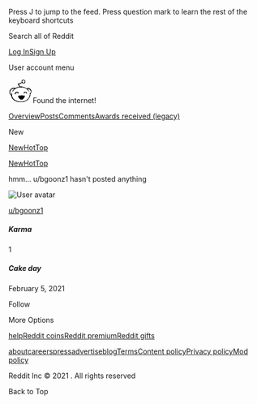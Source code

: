 <span class="_1RIl585IYPW6cmNXwgRz0J">Press J to jump to the feed. Press question mark to learn the rest of the keyboard shortcuts</span>

<span class="_1RIl585IYPW6cmNXwgRz0J" aria-live="assertive"></span>

Search all of Reddit

<a href="https://www.reddit.com/login/?dest=https%3A%2F%2Fwww.reddit.com%2Fuser%2Fbgoonz1" class="_3Wg53T10KuuPmyWOMWsY2F _2iuoyPiKHN3kfOoeIQalDT _2tU8R9NTqhvBrhoNAXWWcP HNozj_dKjQZ59ZsfEegz8 _2nelDm85zKKmuD94NequP0">Log In</a><a href="https://www.reddit.com/register/?dest=https%3A%2F%2Fwww.reddit.com%2Fuser%2Fbgoonz1" class="Z_HUY3BUsGOBOtdmH94ZS _3Wg53T10KuuPmyWOMWsY2F _2iuoyPiKHN3kfOoeIQalDT _10BQ7pjWbeYP63SAPNS8Ts HNozj_dKjQZ59ZsfEegz8 _2nelDm85zKKmuD94NequP0">Sign Up</a>

<span class="DFKWwVItcycZV1bKUOyay"><span class="_3KfbpxpA8Esu_3UHTmIvfw _22SL37yETIW414yUiZj27w"></span></span><span class="_1RIl585IYPW6cmNXwgRz0J">User account menu</span>

<img src="data:image/png;base64,iVBORw0KGgoAAAANSUhEUgAAADAAAAAwCAYAAABXAvmHAAAE9%200lEQVRoQ9WYW0hlZRTHf94TIXXAYRQzQwmFQQSVYSZ6UlESH+whRxMDX6IHJ1AQCXFQkSFUCIUeCkETUx/CF1FB8ClNpFFEX8T%20UKWkyxgFngjRvJ9Z278Pe57Yv51Kul33O3mut7/9fa32X9UVxwyXqhuMn0gR+BbJ0QfsU+CaYIEaSgEuAulzKQ3lGR0fLzzngA%206ckIkpAA68HGxWlQHCMw7Ghg4i5AhBIBE4d+HTO3OZgscB5bW0tk5OTbtPV1VXu3bv3v8/AZ8DXwAmQODw8TFNTE0dHR6SlpWl%20kHFeCY0MLGSgE1lW9D4Fp4AdAfmvyO5BpwZdflVATuF5ijJIAnAUDMpBtuAhIYa+GC7RhFQvxIFoGQh2YiJXQR8AU8C6wE+Lg+%20HQXjkhFNAvhICCREhLh8m3IRLgGEQIXgGxgmqwA3wHfqt9CUmGhIvAe8KMDRPGyQzuwc5sES+AXIEe8tbS0MDAwYAnL2dkZt2/%20f5tWrV5p+nNOsmBH4EmjzgeoKiE5ISOD01NEZzO3y6uqKmJgY7X8S8DdwB/hDffkx8L2/yPgj0AwMipGAfPjwIS9fvmRmZsbtx%209fJ0lL4/Sitra1RVFQUyMUn6hwyncTPgLcrKyuZm5Ne41ok3SkpKVRVVRmIBAPal63aH7gbH9GJj4/n/FyZKk+AL/R2nhmQqDf%20v7++TnZ3t1uvu7ubx48dsbGxQUFAQasxe/pKSkpQ5Ijg0SUxM1MrVgFn/R35fNTQ0MDY25jZ8/fo1ycnJHB8fK89Iya1bt9ja2%20iIjI8M9pJYd/R6jJ2DoWTUrMRocHKS5WaZFZEWifnIibcS1TE1NKfPRLwH5ODEx4TY4PDwkKysLWfb+K6mpqWF6WlqJa/HsoQ0%20ZCPXKEg7SISOQk5PD3t6eAePFxYV+TTfFr6tpRXd0dJTGxsaAdgEJLC0t8eDBA8WBbDDqvY2Xw9jYWC4vL5X3vb29jIyMsLNzf%20Xq2mkUNfGdnJ11dXVppBLRva2ujr6+vF+hwl5QOnUsAa8BkAF9gdnd3yc3N5e7du2xubhrIic3CwgJlZWWm0ZcgSMb0Ivb3799%20neXnZy97XCmSYzerMvtJA+yPga6MxRWtDQUgJOU9Rx5U7mToDaQ9FWbPekPLRbRwGlbq6OsNKZQNbUKr+bvB8nYX+kd1bDlieK%20Q4KQZDGdggoc9HOhAyETXZTqWk5tebn51NeXu6Iil0CcpS9Y3VF0SNKTU1Vjh1WRGpdPaQFVC8uLubp06ey7HlNDn/HaeV2wS4%20Bz3XdCgkrY6h+ZX3/yWtyBxjEVVJSglzAWpUwE/AZ7EAdme15sL29TV5enlW+dHR00NPTE1C/tLSUxcVF2fKV1tVOBt4B9trb2%203nyRPoIa2InCzbKx2+gzXpi21kQmlZIyF5jpqd+l/74T3/hMyPgaEl98eKF0lH5k/X1dQoL5fbdv1RXV0vr+jNQEkjPCgFHJMR%20IQEobqklmZiYHBwemtSh99+zsrJJMM2VTBZ0DpZwqKiqYn5838+v4e1xcnHYCsITNkpIOzbZ688zz589JT093DNTTcGVlRTmJq%20jd871t1bJeA5lfOwcptVH9/P62trVbH89IbHx9HLhJUsY3HtoEHgt+At7R39fX1CCAzGRoa4tGjR3q1N4G/zOx8fQ+WgN7n58B%20XNkAIgyEb+j5VQ0kgWCyO7G88gX8BA0iEQE02M2MAAAAASUVORK5CYII=" class="_3BcAFuYpz37S0WFvgyWCUN" /><span class="_2hQKVL2Pm4yfkiqifapnBp">Found the internet!</span>

<a href="https://www.reddit.com/user/bgoonz1/" class="_1JNzvBgvzSnX27gUBKqqmJ Zvl1svdkcyUlRhf5RHGKc">Overview</a><a href="https://www.reddit.com/user/bgoonz1/posts/" class="_1JNzvBgvzSnX27gUBKqqmJ">Posts</a><a href="https://www.reddit.com/user/bgoonz1/comments/" class="_1JNzvBgvzSnX27gUBKqqmJ">Comments</a><a href="https://old.reddit.com/user/bgoonz1/gilded/" class="_1JNzvBgvzSnX27gUBKqqmJ">Awards received (legacy)</a>

<span class="pthKOcceozMuXLYrLlbL1"></span><span class="_2-cXnP74241WI7fpcpfPmg">New</span>

<a href="https://www.reddit.com/user/bgoonz1/?sort=new" class="_39Glgtoolpdt4PIzcnjPSW _3LwUIE7yX7CZQKmD2L87vf _3LjUrsRA9MkUFLGB6ZCWaX _1yVJwSS9tASrkJ6R6wvXpT _1oYEKCssGFjqxQ9jJMNj5G _1IKtbRloF_LV1hPqMzP3MC"><span class="pthKOcceozMuXLYrLlbL1"><em></em></span><span class="_2-cXnP74241WI7fpcpfPmg">New</span></a><a href="https://www.reddit.com/user/bgoonz1/?sort=hot" class="_39Glgtoolpdt4PIzcnjPSW _3LwUIE7yX7CZQKmD2L87vf _3LjUrsRA9MkUFLGB6ZCWaX _1oYEKCssGFjqxQ9jJMNj5G"><span class="pthKOcceozMuXLYrLlbL1"><em></em></span><span class="_2-cXnP74241WI7fpcpfPmg">Hot</span></a><a href="https://www.reddit.com/user/bgoonz1/?sort=top" class="_39Glgtoolpdt4PIzcnjPSW _3LwUIE7yX7CZQKmD2L87vf _3LjUrsRA9MkUFLGB6ZCWaX _1oYEKCssGFjqxQ9jJMNj5G"><span class="pthKOcceozMuXLYrLlbL1"><em></em></span><span class="_2-cXnP74241WI7fpcpfPmg">Top</span></a>

<a href="https://www.reddit.com/user/bgoonz1/?sort=new" class="M2Hk_S2yvXpsNPfZMBMur _1s79QnBguPbckxiiPvFXGP _2iuoyPiKHN3kfOoeIQalDT _3zbhtNO0bdck0oYbYRhjMC HNozj_dKjQZ59ZsfEegz8"><em></em><span>New</span></a><a href="https://www.reddit.com/user/bgoonz1/?sort=hot" class="M2Hk_S2yvXpsNPfZMBMur _2iuoyPiKHN3kfOoeIQalDT _3zbhtNO0bdck0oYbYRhjMC HNozj_dKjQZ59ZsfEegz8"><em></em><span>Hot</span></a><a href="https://www.reddit.com/user/bgoonz1/?sort=top" class="M2Hk_S2yvXpsNPfZMBMur _2iuoyPiKHN3kfOoeIQalDT _3zbhtNO0bdck0oYbYRhjMC HNozj_dKjQZ59ZsfEegz8"><em></em><span>Top</span></a>

<span class="_2q7IQ0BUOWeEZoeAxN555e _3SUsITjKNQ7Tp0Wi2jGxIM"></span>

<span class="_1iKd82bq_nqObFvSH1iC_Q Q0BxYHtCOJ_rNSPJMU2Y7"></span>

<span class="_2q7IQ0BUOWeEZoeAxN555e _3SUsITjKNQ7Tp0Wi2jGxIM"></span>

<span class="_1iKd82bq_nqObFvSH1iC_Q Q0BxYHtCOJ_rNSPJMU2Y7"></span>

<span class="_2q7IQ0BUOWeEZoeAxN555e _3SUsITjKNQ7Tp0Wi2jGxIM"></span>

<span class="_1iKd82bq_nqObFvSH1iC_Q Q0BxYHtCOJ_rNSPJMU2Y7"></span>

<span class="_2q7IQ0BUOWeEZoeAxN555e _3SUsITjKNQ7Tp0Wi2jGxIM"></span>

<span class="_1iKd82bq_nqObFvSH1iC_Q Q0BxYHtCOJ_rNSPJMU2Y7"></span>

<span class="_2q7IQ0BUOWeEZoeAxN555e _3SUsITjKNQ7Tp0Wi2jGxIM"></span>

<span class="_1iKd82bq_nqObFvSH1iC_Q Q0BxYHtCOJ_rNSPJMU2Y7"></span>

<span class="_2q7IQ0BUOWeEZoeAxN555e _3SUsITjKNQ7Tp0Wi2jGxIM"></span>

<span class="_1iKd82bq_nqObFvSH1iC_Q Q0BxYHtCOJ_rNSPJMU2Y7"></span>

<span class="_2q7IQ0BUOWeEZoeAxN555e _3SUsITjKNQ7Tp0Wi2jGxIM"></span>

<span class="_1iKd82bq_nqObFvSH1iC_Q Q0BxYHtCOJ_rNSPJMU2Y7"></span>

<span class="_2q7IQ0BUOWeEZoeAxN555e _3SUsITjKNQ7Tp0Wi2jGxIM"></span>

<span class="_1iKd82bq_nqObFvSH1iC_Q Q0BxYHtCOJ_rNSPJMU2Y7"></span>

<span class="_2q7IQ0BUOWeEZoeAxN555e _3SUsITjKNQ7Tp0Wi2jGxIM"></span>

<span class="_1iKd82bq_nqObFvSH1iC_Q Q0BxYHtCOJ_rNSPJMU2Y7"></span>

<span class="_2q7IQ0BUOWeEZoeAxN555e _3SUsITjKNQ7Tp0Wi2jGxIM"></span>

<span class="_1iKd82bq_nqObFvSH1iC_Q Q0BxYHtCOJ_rNSPJMU2Y7"></span>

hmm... u/bgoonz1 hasn't posted anything

[](https://www.redditstatic.com/avatars/defaults/v2/avatar_default_0.png)

<img src="https://www.redditstatic.com/avatars/defaults/v2/avatar_default_0.png" alt="User avatar" class="_2TN8dEgAQbSyKntWpSPYM7 _3Y33QReHCnUZm9ewFAsk8C" />

<a href="https://www.reddit.com/user/bgoonz1/" class="_1LCAhi_8JjayVo7pJ0KIh0">u/bgoonz1</a>

##### Karma

<span id="profile--id-card--highlight-tooltip--karma" class="_1hNyZSklmcC7R_IfCUcXmZ">1</span>

##### Cake day

<span id="profile--id-card--highlight-tooltip--cakeday" class="_1hNyZSklmcC7R_IfCUcXmZ">February 5, 2021</span>

Follow

More Options

<a href="https://www.reddithelp.com/" class="_3Eyh3vRo5o4IfzVZXhaWAG">help</a><a href="https://www.reddit.com/coins" class="_3Eyh3vRo5o4IfzVZXhaWAG">Reddit coins</a><a href="https://www.reddit.com/premium" class="_3Eyh3vRo5o4IfzVZXhaWAG">Reddit premium</a><a href="https://redditgifts.com/" class="_3Eyh3vRo5o4IfzVZXhaWAG">Reddit gifts</a>

<a href="https://about.reddit.com/" class="_3Eyh3vRo5o4IfzVZXhaWAG">about</a><a href="https://about.reddit.com/careers/" class="_3Eyh3vRo5o4IfzVZXhaWAG">careers</a><a href="https://about.reddit.com/press/" class="_3Eyh3vRo5o4IfzVZXhaWAG">press</a><a href="https://www.redditinc.com/advertising" class="_3Eyh3vRo5o4IfzVZXhaWAG">advertise</a><a href="http://www.redditblog.com/" class="_3Eyh3vRo5o4IfzVZXhaWAG">blog</a><a href="https://www.redditinc.com/policies/user-agreement" class="_3Eyh3vRo5o4IfzVZXhaWAG">Terms</a><a href="https://www.redditinc.com/policies/content-policy" class="_3Eyh3vRo5o4IfzVZXhaWAG">Content policy</a><a href="https://www.redditinc.com/policies/privacy-policy" class="_3Eyh3vRo5o4IfzVZXhaWAG">Privacy policy</a><a href="https://www.reddit.com/help/healthycommunities/" class="_3Eyh3vRo5o4IfzVZXhaWAG">Mod policy</a>

Reddit Inc © 2021 . All rights reserved

Back to Top
